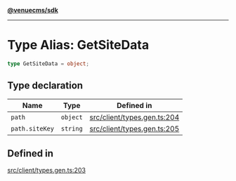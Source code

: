 [**@venuecms/sdk**](../Index.md)

***

# Type Alias: GetSiteData

```ts
type GetSiteData = object;
```

## Type declaration

| Name | Type | Defined in |
| ------ | ------ | ------ |
| `path` | `object` | [src/client/types.gen.ts:204](https://github.com/venuecms/sdk/blob/c07c18831cf33fafb3b37826410f2b30773eb6c2/src/client/types.gen.ts#L204) |
| `path.siteKey` | `string` | [src/client/types.gen.ts:205](https://github.com/venuecms/sdk/blob/c07c18831cf33fafb3b37826410f2b30773eb6c2/src/client/types.gen.ts#L205) |

## Defined in

[src/client/types.gen.ts:203](https://github.com/venuecms/sdk/blob/c07c18831cf33fafb3b37826410f2b30773eb6c2/src/client/types.gen.ts#L203)
